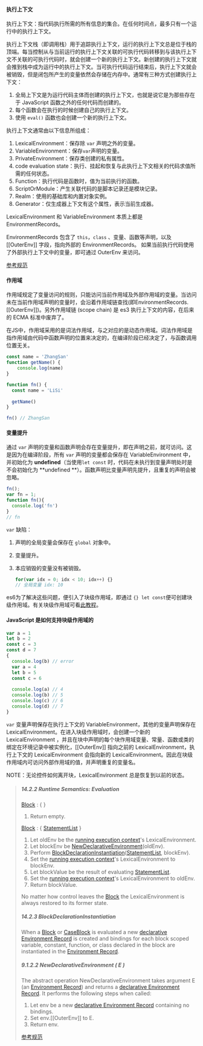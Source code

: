 #### 执行上下文

执行上下文：指代码执行所需的所有信息的集合。在任何时间点，最多只有一个运行中的执行上下文。

执行上下文栈（即调用栈）用于追踪执行上下文，运行的执行上下文总是位于栈的顶端。每当控制从与当前运行的执行上下文关联的可执行代码转移到与该执行上下文不关联的可执行代码时，就会创建一个新的执行上下文。新创建的执行上下文就会推到栈中成为运行中的执行上下文。当可执行代码运行结束后，执行上下文就会被销毁，但是闭包所产生的变量依然会存储在内存中。通常有三种方式创建执行上下文：

1. 全局上下文是为运行代码主体而创建的执行上下文，也就是说它是为那些存在于 JavaScript 函数之外的任何代码而创建的。
2. 每个函数会在执行的时候创建自己的执行上下文。
3. 使用 `eval()` 函数也会创建一个新的执行上下文。

执行上下文通常由以下信息所组成：

1. LexicalEnvironment：保存除 `var` 声明之外的变量。
2. VariableEnvironment：保存`var`声明的变量。
3. PrivateEnvironment：保存类创建的私有属性。
4. code evaluation state：执行、挂起和恢复与此执行上下文相关的代码求值所需的任何状态。
5. Function：执行代码是函数时，值为当前执行的函数。
6. ScriptOrModule：产生关联代码的是脚本记录还是模块记录。
7. Realm：使用的基础库和内置对象实例。
8. Generator：仅生成器上下文有这个属性，表示当前生成器。

LexicalEnvironment 和 VariableEnvironment 本质上都是 EnvironmentRecords。

EnvironmentRecords 包含了 `this`，`class` 、变量、函数等声明，以及 [[OuterEnv]] 字段，指向外部的 EnvironmentRecords。 如果当前执行代码使用了外部执行上下文中的变量，即可通过 OuterEnv 来访问。

[参考规范](https://tc39.es/ecma262/#sec-execution-contexts)

#### 作用域

作用域规定了变量访问的规则，只能访问当前作用域及外部作用域的变量。当访问未在当前作用域声明的变量时，会沿着作用域链查找(即EnvironmentRecords.[[OuterEnv]])。另外作用域链 (scope chain) 是 es3 执行上下文的内容，在后来的 ECMA 标准中废弃了。

在JS中，作用域采用的是词法作用域，与之对应的是动态作用域。词法作用域是指作用域由代码中函数声明的位置来决定的，在编译阶段已经决定了，与函数调用位置无关。

```js
const name = 'ZhangSan' 
function getName() {
	console.log(name)
}

function fn() {
  const name = 'LiSi'
  
  getName()
}

fn() // ZhangSan
```



#### 变量提升

通过 `var` 声明的变量和函数声明会存在变量提升，即在声明之前，就可访问。这是因为在编译阶段，所有 `var` 声明的变量都会保存在 VariableEnvironment 中，并初始化为 **undefined**（当使用`let const` 时，代码在未执行到变量声明处时是不会初始化为 **undefined **）。函数声明比变量声明先提升，且重复的声明会被忽略。

```js
fn();
var fn = 1; 
function fn(){
  console.log('fn')
}
// fn

```

`var` 缺陷：

1. 声明的全局变量会保存在 `global` 对象中。

2. 变量提升。

3. 本应销毁的变量没有被销毁。

   ```js
   for(var idx = 0; idx < 10; idx++) {}
   // 全局变量 idx: 10
   ```

es6为了解决这些问题，便引入了块级作用域，即通过 `{} let const`便可创建块级作用域。有关块级作用域可看[此教程](https://es6.ruanyifeng.com/#docs/let)。

#### JavaScript 是如何支持块级作用域的

```js
var a = 1
let b = 2
const c = 3
const d = 7
{
  console.log(b) // error 
  var a = 4
  let b = 5
  const c = 6
  
  console.log(a) // 4
  console.log(b) // 5 
  console.log(c) // 6
  console.log(d) // 7
}
```

`var` 变量声明保存在执行上下文的 VariableEnvironment，其他的变量声明保存在 LexicalEnvironment。在进入块级作用域时，会创建一个新的 LexicalEnvironment ，并且在块中声明的每个块作用域变量、常量、函数或类的绑定在环境记录中被实例化，[[OuterEnv]] 指向之前的 LexicalEnvironment，执行上下文的 LexicalEnvironment 会指向新的 LexicalEnvironment。因此在块级作用域内可访问外部作用域的值，并声明重复的变量名。

NOTE：无论控件如何离开块，LexicalEnvironment 总是恢复到以前的状态。

> ##### 14.2.2 Runtime Semantics: Evaluation
>
> [Block](https://tc39.es/ecma262/#prod-Block) : { }
>
> 1. Return empty.
>
> [Block](https://tc39.es/ecma262/#prod-Block) : { [StatementList](https://tc39.es/ecma262/#prod-StatementList) }
>
> 1. Let oldEnv be the [running execution context](https://tc39.es/ecma262/#running-execution-context)'s LexicalEnvironment.
> 2. Let blockEnv be [NewDeclarativeEnvironment](https://tc39.es/ecma262/#sec-newdeclarativeenvironment)(oldEnv).
> 3. Perform [BlockDeclarationInstantiation](https://tc39.es/ecma262/#sec-blockdeclarationinstantiation)([StatementList](https://tc39.es/ecma262/#prod-StatementList), blockEnv).
> 4. Set the [running execution context](https://tc39.es/ecma262/#running-execution-context)'s LexicalEnvironment to blockEnv.
> 5. Let blockValue be the result of evaluating [StatementList](https://tc39.es/ecma262/#prod-StatementList).
> 6. Set the [running execution context](https://tc39.es/ecma262/#running-execution-context)'s LexicalEnvironment to oldEnv.
> 7.  Return blockValue.
>
> No matter how control leaves the [Block](https://tc39.es/ecma262/#prod-Block) the LexicalEnvironment is always restored to its former state.
>
> ##### 14.2.3 BlockDeclarationInstantiation
>
> When a [Block](https://tc39.es/ecma262/#prod-Block) or [CaseBlock](https://tc39.es/ecma262/#prod-CaseBlock) is evaluated a new [declarative Environment Record](https://tc39.es/ecma262/#sec-declarative-environment-records) is created and bindings for each block scoped variable, constant, function, or class declared in the block are instantiated in the [Environment Record](https://tc39.es/ecma262/#sec-environment-records).
>
> ##### 9.1.2.2 NewDeclarativeEnvironment ( E )
>
> The abstract operation NewDeclarativeEnvironment takes argument E (an [Environment Record](https://tc39.es/ecma262/#sec-environment-records)) and returns a [declarative Environment Record](https://tc39.es/ecma262/#sec-declarative-environment-records). It performs the following steps when called:
>
> 1. Let env be a new [declarative Environment Record](https://tc39.es/ecma262/#sec-declarative-environment-records) containing no bindings.
> 2. Set env.[[OuterEnv]] to E.
> 3. Return env.
>
> [参考规范](https://tc39.es/ecma262/#sec-block-static-semantics-early-errors)

